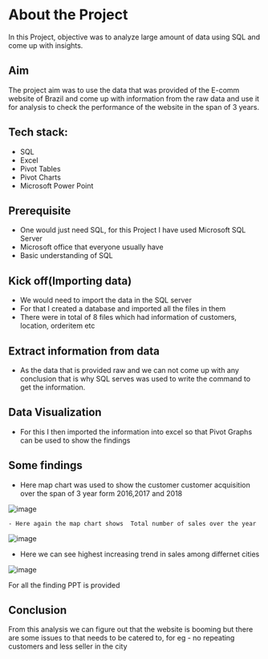 # About the Project
  In this Project, objective was to analyze large amount of data using SQL and come up with insights.


## Aim
 The project aim was to use the data that was provided of the E-comm website of Brazil and come up with information from the raw data and use it for analysis to check
 the performance of the website in the span of 3 years.


## Tech stack: 
  - SQL 
  - Excel
  - Pivot Tables
  - Pivot Charts
  - Microsoft Power Point 
 
 ## Prerequisite
  - One would just need SQL, for this Project I have used Microsoft SQL Server
  - Microsoft office that everyone usually have
  - Basic understanding of SQL
  
  ## Kick off(Importing data)
  - We would need to import the data in the SQL server 
  - For that I created a database and imported all the files in them
  - There were in total of 8 files which had information of customers, location, orderitem etc 
  
  ## Extract information from data
  - As the data that is provided raw and we can not come up with any conclusion that is why SQL serves was used to write the command 
    to get the information.
    
   ## Data Visualization 
   - For this I then imported the information into excel so that Pivot Graphs can be used to show the findings
   
   ## Some findings 
   - Here map chart was used to show the customer customer acquisition over the span of 3 year form 2016,2017 and 2018
   
   ![image](https://user-images.githubusercontent.com/117629056/202869214-22818040-bd41-45d0-86d7-d09ca37a988c.png)
   
   
    
    - Here again the map chart shows  Total number of sales over the year
    
   ![image](https://user-images.githubusercontent.com/117629056/202869502-7535803b-f408-42a3-8d46-805c185a70fc.png)
   
   
   

  - Here we can see highest increasing trend in sales among differnet cities
  
  ![image](https://user-images.githubusercontent.com/117629056/202869318-77030fe0-ad95-433b-8719-6ba380f682dd.png)
  
  For all the finding PPT is provided 
  
  ## Conclusion 
  From this analysis we can figure out that the website is booming but there are some issues to that needs to be catered to, for eg - no repeating customers and less 
  seller in the city 
  
  

